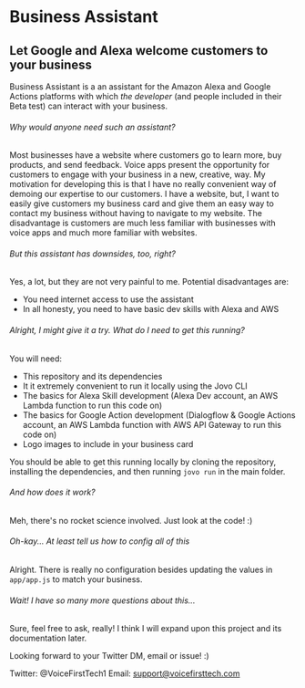 
# Business Assistant
## Let Google and Alexa welcome customers to your business

Business Assistant is a an assistant for the Amazon Alexa and Google Actions platforms with which *the developer* (and people included in their Beta test) can interact with your business.

###### Why would anyone need such an assistant?

Most businesses have a website where customers go to learn more, buy products, and send feedback. Voice apps present the opportunity for customers to engage with your business in a new, creative, way.
My motivation for developing this is that I have no really convenient way of demoing our expertise to our customers. I have a website, but, I want to easily give customers my business card and give them an easy way to contact my business without having to navigate to my website. The disadvantage is customers are much less familiar with businesses with voice apps and much more familiar with websites.

###### But this assistant has downsides, too, right?

Yes, a lot, but they are not very painful to me. Potential disadvantages are:
- You need internet access to use the assistant
- In all honesty, you need to have basic dev skills with Alexa and AWS

###### Alright, I might give it a try. What do I need to get this running?

You will need:
- This repository and its dependencies
- It it extremely convenient to run it locally using the Jovo CLI
- The basics for Alexa Skill development (Alexa Dev account, an AWS Lambda function to run this code on)
- The basics for Google Action development (Dialogflow & Google Actions account, an AWS Lambda function with AWS API Gateway to run this code on)
- Logo images to include in your business card

You should be able to get this running locally by cloning the repository, installing the dependencies, and then running `jovo run` in the main folder.

###### And how does it work?

Meh, there's no rocket science involved. Just look at the code! :)

###### Oh-kay... At least tell us how to config all of this

Alright. There is really no configuration besides updating the values in `app/app.js` to match your business.

###### Wait! I have so many more questions about this...

Sure, feel free to ask, really! I think I will expand upon this project and its documentation later.

Looking forward to your Twitter DM, email or issue! :)

Twitter: @VoiceFirstTech1
Email: support@voicefirsttech.com
